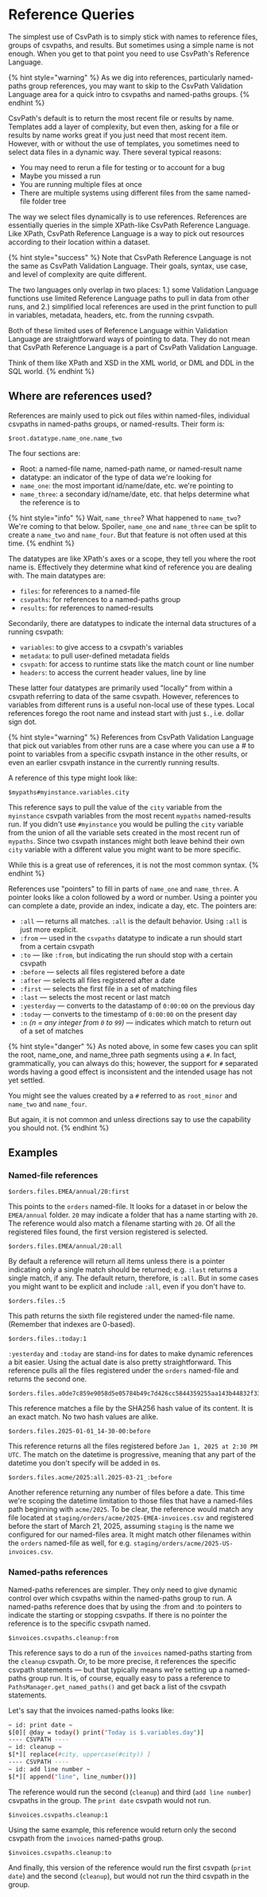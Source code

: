 # Reference Queries

The simplest use of CsvPath is to simply stick with names to reference files, groups of csvpaths, and results. But sometimes using a simple name is not enough. When you get to that point you need to use CsvPath's Reference Language.

{% hint style="warning" %}
As we dig into references, particularly named-paths group references, you may want to skip to the CsvPath Validation Language area for a quick intro to csvpaths and named-paths groups.&#x20;
{% endhint %}

CsvPath's default is to return the most recent file or results by name. Templates add a layer of complexity, but even then, asking for a file or results by name works great if you just need that most recent item. However, with or without the use of templates, you sometimes need to select data files in a dynamic way. There several typical reasons:

* You may need to rerun a file for testing or to account for a bug
* Maybe you missed a run
* You are running multiple files at once
* There are multiple systems using different files from the same named-file folder tree

The way we select files dynamically is to use references. References are essentially queries in the simple XPath-like CsvPath Reference Language. Like XPath, CsvPath Reference Language is a way to pick out resources according to their location within a dataset.&#x20;

{% hint style="success" %}
Note that CsvPath Reference Language is not the same as CsvPath Validation Language. Their goals, syntax, use case, and level of complexity are quite different.&#x20;

The two languages only overlap in two places: 1.) some Validation Language functions use limited Reference Language paths to pull in data from other runs, and 2.) simplified local references are used in the print function to pull in variables, metadata, headers, etc. from the running csvpath.&#x20;

Both of these limited uses of Reference Language within Validation Language are straightforward ways of pointing to data. They do not mean that CsvPath Reference Language is a part of CsvPath Validation Language.&#x20;

Think of them like XPath and XSD in the XML world, or DML and DDL in the SQL world.
{% endhint %}

## Where are references used?

References are mainly used to pick out files within named-files, individual csvpaths in named-paths groups, or named-results. Their form is: &#x20;

```xquery
$root.datatype.name_one.name_two
```

The four sections are:

* Root: a named-file name, named-path name, or named-result name
* datatype: an indicator of the type of data we're looking for
* `name_one`: the most important id/name/date, etc. we're pointing to
* `name_three`: a secondary id/name/date, etc. that helps determine what the reference is to&#x20;

{% hint style="info" %}
Wait, `name_three`?  What happened to `name_two`?  We're coming to that below. Spoiler, `name_one` and `name_three` can be split to create a `name_two` and `name_four`. But that feature is not often used at this time.
{% endhint %}

The datatypes are like XPath's axes or a scope, they tell you where the root name is. Effectively they determine what kind of reference you are dealing with. The main datatypes are:&#x20;

* `files`: for references to a named-file
* `csvpaths`: for references to a named-paths group
* `results`: for references to named-results

Secondarily, there are datatypes to indicate the internal data structures of a running csvpath:

* `variables`: to give access to a csvpath's variables
* `metadata`: to pull user-defined metadata fields
* `csvpath`: for access to runtime stats like the match count or line number
* `headers`: to access the current header values, line by line

These latter four datatypes are primarily used "locally" from within a csvpath referring to data of the same csvpath. However, references to variables from different runs is a useful non-local use of these types. Local references forego the root name and instead start with just `$.`, i.e. dollar sign dot.

{% hint style="warning" %}
References from CsvPath Validation Language that pick out variables from other runs are a case where you can use a # to point to variables from a specific csvpath instance in the  other results, or even an earlier csvpath instance in the currently running results.

A reference of this type might look like:&#x20;

```
$mypaths#myinstance.variables.city
```

This reference says to pull the value of the `city` variable from the `myinstance` csvpath variables from the most recent `mypaths` named-results run.  If you didn't use `#myinstance` you would be pulling the `city` variable from the union of all the variable sets created in the most recent run of `mypaths`. Since two csvpath instances might both leave behind their own `city` variable with a different value you might want to be more specific. &#x20;

While this is a great use of references, it is not the most common syntax.
{% endhint %}

References use "pointers" to fill in parts of `name_one` and `name_three`. A pointer looks like a colon followed by a word or number. Using a pointer you can complete a date, provide an index, indicate a day, etc. The pointers are:&#x20;

* `:all` — returns all matches. `:all` is the default behavior. Using `:all` is just more explicit.
* `:from` — used in the `csvpaths` datatype to indicate a run should start from a certain csvpath
* `:to` — like `:from`, but indicating the run should stop with a certain csvpath
* `:before` — selects all files registered before a date
* `:after` — selects all files registered after a date
* `:first` — selects the first file in a set of matching files
* `:last` — selects the most recent or last match
* `:yesterday` — converts to the datastamp of `0:00:00` on the previous day
* `:today` — converts to the timestamp of `0:00:00` on the present day
* `:n` _(n = any integer from `0` to `99`)_ — indicates which match to return out of a set of matches

{% hint style="danger" %}
As noted above, in some few cases you can split the root, name\_one, and name\_three path segments using a `#`. In fact, grammatically, you can always do this; however, the support for `#` separated words having a good effect is inconsistent and the intended usage has not yet settled.&#x20;

You might see the values created by a `#` referred to as `root_minor` and `name_two` and `name_four`.

But again, it is not common and unless directions say to use the capability you should not.
{% endhint %}

## Examples

### Named-file references

```
$orders.files.EMEA/annual/20:first
```

This points to the `orders` named-file. It looks for a dataset in or below the `EMEA/annual` folder. `20` may indicate a folder that has a name starting with `20`. The reference would also match a filename starting with `20`. Of all the registered files found, the first version registered is selected.&#x20;

```
$orders.files.EMEA/annual/20:all
```

By default a reference will return all items unless there is a pointer indicating only a single match should be returned; e.g. `:last` returns a single match, if any. The default return, therefore, is `:all`. But in some cases you might want to be explicit and include `:all`, even if you don't have to. &#x20;

```
$orders.files.:5
```

This path returns the sixth file registered under the named-file name. (Remember that indexes are 0-based).

```
$orders.files.:today:1
```

`:yesterday` and `:today` are stand-ins for dates to make dynamic references a bit easier. Using the actual date is also pretty straightforward. This reference pulls all the files registered under the `orders` named-file and returns the second one.

```
$orders.files.a0de7c859e9058d5e05784b49c7d426cc5844359255aa143b44832f339a8b055
```

This reference matches a file by the SHA256 hash value of its content. It is an exact match. No two hash values are alike.&#x20;

```
$orders.files.2025-01-01_14-30-00:before
```

This reference returns all the files registered before `Jan 1, 2025 at 2:30 PM UTC`. The match on the datetime is progressive, meaning that any part of the datetime you don't specify will be added in `0`s.

```
$orders.files.acme/2025:all.2025-03-21_:before
```

Another reference returning any number of files before a date. This time we're scoping the datetime limitation to those files that have a named-files path beginning with `acme/2025`. To be clear, the reference would match any file located at `staging/orders/acme/2025-EMEA-invoices.csv` and registered before the start of March 21, 2025, assuming `staging` is the name we configured for our named-files area. It might match other filenames within the `orders` named-file as well, for e.g. `staging/orders/acme/2025-US-invoices.csv`.

### Named-paths references

Named-paths references are simpler. They only need to give dynamic control over which csvpaths within the named-paths group to run. A named-paths reference does that by using the :from and :to pointers to indicate the starting or stopping csvpaths. If there is no pointer the reference is to the specific csvpath named.

```
$invoices.csvpaths.cleanup:from
```

This reference says to do a run of the `invoices` named-paths starting from the `cleanup` csvpath. Or, to be more precise, it references the specific csvpath statements — but that typically means we're setting up a named-paths group run. It is, of course, equally easy to pass a reference to `PathsManager.get_named_paths()` and get back a list of the csvpath statements.&#x20;

Let's say that the invoices named-paths looks like:&#x20;

```bash
~ id: print date ~
$[0][ @day = today() print("Today is $.variables.day")]
---- CSVPATH ----
~ id: cleanup ~
$[*][ replace(#city, uppercase(#city)) ] 
---- CSVPATH ----
~ id: add line number ~
$[*][ append("line", line_number())] 
```

The reference would run the second (`cleanup`) and third (`add line number`) csvpaths in the group. The `print date` csvpath would not run.

```
$invoices.csvpaths.cleanup:1
```

Using the same example, this reference would return only the second csvpath from the `invoices` named-paths group.&#x20;

```
$invoices.csvpaths.cleanup:to
```

And finally, this version of the reference would run the first csvpath (`print date`) and the second (`cleanup`), but would not run the third csvpath in the group.



&#x20;
